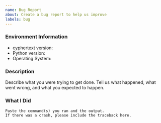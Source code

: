 ```yaml
---
name: Bug Report
about: Create a bug report to help us improve
labels: bug
---
```


<!-- Please search existing issues to avoid creating duplicates. -->

### Environment Information

-   cyphertext version:
-   Python version:
-   Operating System:

### Description

Describe what you were trying to get done.
Tell us what happened, what went wrong, and what you expected to happen.

### What I Did

```
Paste the command(s) you ran and the output.
If there was a crash, please include the traceback here.
```
